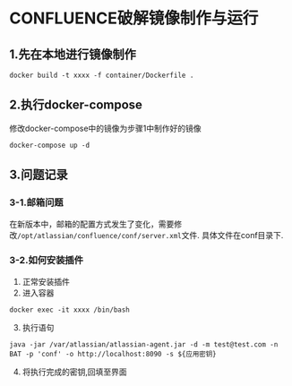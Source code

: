 # CONFLUENCE破解镜像制作与运行

## 1.先在本地进行镜像制作

```shell
docker build -t xxxx -f container/Dockerfile .
```

## 2.执行docker-compose

修改docker-compose中的镜像为步骤1中制作好的镜像

```shell
docker-compose up -d
```

## 3.问题记录

### 3-1.邮箱问题

在新版本中，邮箱的配置方式发生了变化，需要修改`/opt/atlassian/confluence/conf/server.xml`文件. 具体文件在conf目录下.

### 3-2.如何安装插件

1. 正常安装插件
2. 进入容器
```shell
docker exec -it xxxx /bin/bash
```
3. 执行语句
```shell
java -jar /var/atlassian/atlassian-agent.jar -d -m test@test.com -n BAT -p 'conf' -o http://localhost:8090 -s ${应用密钥}
```
4. 将执行完成的密钥,回填至界面